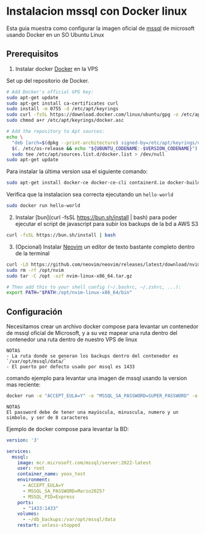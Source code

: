# Instalacion mssql con Docker linux

Esta guia muestra como configurar la imagen oficial de [mssql](https://hub.docker.com/r/microsoft/mssql-server/)  de microsoft usando Docker en un SO Ubuntu Linux

## Prerequisitos

1. Instalar docker [Docker](https://docs.docker.com/engine/install/ubuntu/#install-using-the-repository) en la VPS

Set up del repositorio de Docker.

```bash
# Add Docker's official GPG key:
sudo apt-get update
sudo apt-get install ca-certificates curl
sudo install -m 0755 -d /etc/apt/keyrings
sudo curl -fsSL https://download.docker.com/linux/ubuntu/gpg -o /etc/apt/keyrings/docker.asc
sudo chmod a+r /etc/apt/keyrings/docker.asc

# Add the repository to Apt sources:
echo \
  "deb [arch=$(dpkg --print-architecture) signed-by=/etc/apt/keyrings/docker.asc] https://download.docker.com/linux/ubuntu \
  $(. /etc/os-release && echo "${UBUNTU_CODENAME:-$VERSION_CODENAME}") stable" | \
  sudo tee /etc/apt/sources.list.d/docker.list > /dev/null
sudo apt-get update
```

Para instalar la última version usa el siguiente comando:

```bash
sudo apt-get install docker-ce docker-ce-cli containerd.io docker-buildx-plugin docker-compose-plugin docker-compose
```

Verifica que la instalacion sea correcta ejecutando un `hello-world`

```bash
sudo docker run hello-world
```

2. Instalar [bun](curl -fsSL <https://bun.sh/install> | bash) para poder ejecutar el script de javascript para subir los backups de la bd a AWS S3

```bash
curl -fsSL https://bun.sh/install | bash
```

3. (Opcional) Instalar [Neovim](https://github.com/neovim/neovim/blob/master/INSTALL.md#linux) un editor de texto bastante completo dentro de la terminal

```bash
curl -LO https://github.com/neovim/neovim/releases/latest/download/nvim-linux-x86_64.tar.gz
sudo rm -rf /opt/nvim
sudo tar -C /opt -xzf nvim-linux-x86_64.tar.gz

# Then add this to your shell config (~/.bashrc, ~/.zshrc, ...):
export PATH="$PATH:/opt/nvim-linux-x86_64/bin"
```

## Configuración

Necesitamos crear un archivo docker compose para levantar un contenedor
de mssql oficial de Microsoft, y a su vez mapear una ruta dentro del
contenedor una ruta dentro de nuestro VPS de linux

    NOTAS
    - La ruta donde se generan los backups dentro del contenedor es `/var/opt/mssql/data/`
    - El puerto por defecto usado por mssql es 1433

comando ejemplo para levantar una imagen de mssql usando la version mas reciente:

```bash
docker run -e "ACCEPT_EULA=Y" -e "MSSQL_SA_PASSWORD=SUPER_PASSWORD" -e "MSSQL_PID=Express" -p 1433:1433  --name NOMBRE_DEL_CONTENEDOR -d mcr.microsoft.com/mssql/server:latest
```

    NOTAS
    El password debe de tener una mayúscula, minuscula, numero y un simbolo, y ser de 8 caracteres

Ejemplo de docker compose para levantar la BD:

```yaml
version: '3'

services:
  mssql:
    image: mcr.microsoft.com/mssql/server:2022-latest
    user: root
    container_name: yoox_test
    environment:
      - ACCEPT_EULA=Y
      - MSSQL_SA_PASSWORD=Marzo2025?
      - MSSQL_PID=Express
    ports:
      - "1433:1433"
    volumes:
      - ~/db_backups:/var/opt/mssql/data
    restart: unless-stopped

```
